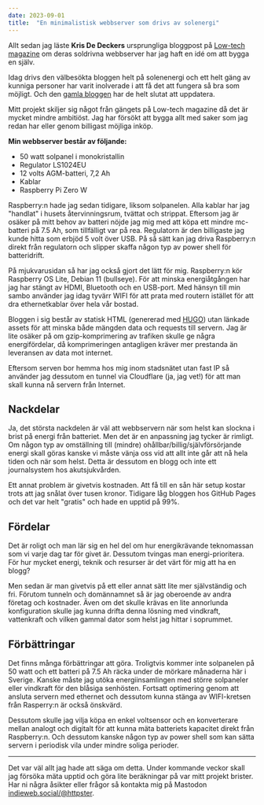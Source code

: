 ```yaml
---
date: 2023-09-01
title:  "En minimalistisk webbserver som drivs av solenergi"
---
```

Allt sedan jag läste **Kris De Deckers** ursprungliga bloggpost på [Low-tech magazine](https://solar.lowtechmagazine.com/) om deras soldrivna webbserver har jag haft en idé om att bygga en själv.

Idag drivs den välbesökta bloggen helt på solenenergi och ett helt gäng av kunniga personer har varit inolverade i att få det att fungera så bra som möjligt. Och den [gamla bloggen](https://www.lowtechmagazine.com/) har de helt slutat att uppdatera.

Mitt projekt skiljer sig något från gängets på Low-tech magazine då det är mycket mindre ambitiöst. Jag har försökt att bygga allt med saker som jag redan har eller genom billigast möjliga inköp.

**Min webbserver består av följande:**

* 50 watt solpanel i monokristallin
* Regulator LS1024EU
* 12 volts AGM-batteri, 7,2 Ah
* Kablar
* Raspberry Pi Zero W

Raspberry:n hade jag sedan tidigare, liksom solpanelen. Alla kablar har jag "handlat" i husets återvinningsrum, tvättat och strippat. Eftersom jag är osäker på mitt behov av batteri nöjde jag mig med att köpa ett mindre mc-batteri på 7.5 Ah, som tillfälligt var på rea. Regulatorn är den billigaste jag kunde hitta som erbjöd 5 volt över USB. På så sätt kan jag driva Raspberry:n direkt från regulatorn och slipper skaffa någon typ av power shell för batteridrift.

På mjukvarusidan så har jag också gjort det lätt för mig. Raspberry:n kör Raspberry OS Lite, Debian 11 (bullseye). För att minska energiåtgången har jag har stängt av HDMI, Bluetooth och en USB-port. Med hänsyn till min sambo använder jag idag tyvärr WIFI för att prata med routern istället för att dra ethernetkablar över hela vår bostad.

Bloggen i sig består av statisk HTML (genererad med [HUGO](https://gohugo.io/)) utan länkade assets för att minska både mängden data och requests till servern. Jag är lite osäker på om gzip-komprimering av trafiken skulle ge några energifördelar, då komprimeringen antagligen kräver mer prestanda än leveransen av data mot internet.

Eftersom serven bor hemma hos mig inom stadsnätet utan fast IP så använder jag dessutom en tunnel via Cloudflare (ja, jag vet!) för att man skall kunna nå servern från Internet.

## Nackdelar

Ja, det största nackdelen är väl att webbservern när som helst kan slockna i brist på energi från batteriet. Men det är en anpassning jag tycker är rimligt. Om någon typ av omställning till (mindre) ohållbar/billig/självförsörjande energi skall göras kanske vi måste vänja oss vid att allt inte går att nå hela tiden och när som helst. Detta är dessutom en blogg och inte ett journalsystem hos akutsjukvården.

Ett annat problem är givetvis kostnaden. Att få till en sån här setup kostar trots att jag snålat över tusen kronor. Tidigare låg bloggen hos GitHub Pages och det var helt "gratis" och hade en upptid på 99%.

## Fördelar

Det är roligt och man lär sig en hel del om hur energikrävande teknomassan som vi varje dag tar för givet är. Dessutom tvingas man energi-prioritera. För hur mycket energi, teknik och resurser är det värt för mig att ha en blogg?

Men sedan är man givetvis på ett eller annat sätt lite mer självständig och fri. Förutom tunneln och domännamnet så är jag oberoende av andra företag och kostnader. Även om det skulle krävas en lite annorlunda konfiguration skulle jag kunna drifta denna lösning med vindkraft, vattenkraft och vilken gammal dator som helst jag hittar i soprummet.

## Förbättringar

Det finns många förbättringar att göra. Troligtvis kommer inte solpanelen på 50 watt och ett batteri på 7.5 Ah räcka under de mörkare månaderna här i Sverige. Kanske måste jag utöka energiinsamlingen med större solpaneler eller vindkraft för den blåsiga senhösten. Fortsatt optimering genom att ansluta servern med ethernet och dessutom kunna stänga av WIFI-kretsen från Rasperry:n är också önskvärd.

Dessutom skulle jag vilja köpa en enkel voltsensor och en konverterare mellan analogt och digitalt för att kunna mäta batteriets kapacitet direkt från Raspberry:n. Och dessutom kanske någon typ av power shell som kan sätta servern i periodisk vila under mindre soliga perioder.

---

Det var väl allt jag hade att säga om detta. Under kommande veckor skall jag försöka mäta upptid och göra lite beräkningar på var mitt projekt brister. Har ni några åsikter eller frågor så kontakta mig på Mastodon [indieweb.social/@httpster](https://indieweb.social/@httpster). 